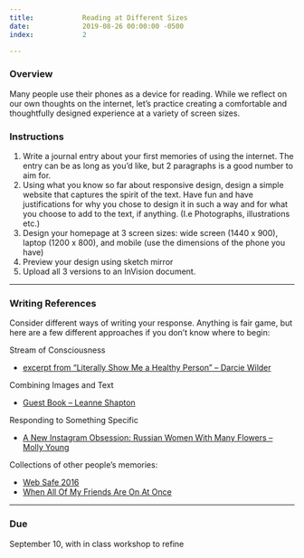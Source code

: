 ```yaml
---
title:            Reading at Different Sizes
date:             2019-08-26 00:00:00 -0500
index:            2

---
```


### Overview

Many people use their phones as a device for reading.
While we reflect on our own thoughts on the internet,
let’s practice creating a comfortable and thoughtfully
designed experience at a variety of screen sizes.

### Instructions

1. Write a journal entry about your first memories of using the internet. The entry can be as long as you&rsquo;d like, but 2 paragraphs is a good number to aim for.
2. Using what you know so far about responsive design, design a simple website that captures the spirit of the text. Have fun and have justifications for why you chose to design it in such a way and for what you choose to add to the text, if anything. (I.e Photographs, illustrations etc.)
3. Design your homepage at 3 screen sizes: wide screen (1440 x 900), laptop (1200 x 800), and mobile (use the dimensions of the phone you have)
4. Preview your design using sketch mirror
5. Upload all 3 versions to an InVision document.


---

### Writing References

Consider different ways of writing your response. Anything is fair game, but here are a few different approaches if you don&rsquo;t know where to begin:

Stream of Consciousness
- [excerpt from “Literally Show Me a Healthy Person” – Darcie Wilder](http://magazine.nytyrant.com/literally-show-healthy-person-excerpt/)

Combining Images and Text
- [Guest Book – Leanne Shapton](https://www.npr.org/2019/03/30/708035656/the-stories-in-guestbook-linger-like-ghosts)

Responding to Something Specific
- [A New Instagram Obsession: Russian Women With Many Flowers – Molly Young](https://www.thecut.com/2014/07/meet-the-russian-flower-queens-of-instagram.html)

Collections of other people&rsquo;s memories:
- [Web Safe 2016](http://websafe2k16.com/)
- [When All Of My Friends Are On At Once](http://allmyfriendsatonce.com)


---

### Due

September 10, with in class workshop to refine
